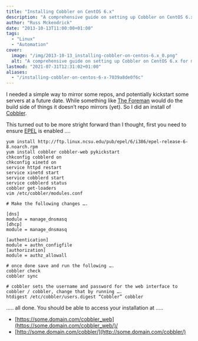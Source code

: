 ```yaml
---
title: "Installing Cobbler on CentOS 6.x"
description: "A comprehensive guide on setting up Cobbler on CentOS 6.x for mirroring repos and server kickstarts, including EPEL enablement and security setup."
author: "Russ Mckendrick"
date: "2013-10-13T11:00:00+01:00"
tags:
  - "Linux"
  - "Automation"
cover:
  image: "/img/2013-10-13_installing-cobbler-on-centos-6.x_0.png"
  alt: "A comprehensive guide on setting up Cobbler on CentOS 6.x for mirroring repos and server kickstarts, including EPEL enablement and security setup."
lastmod: "2021-07-31T12:31:02+01:00"
aliases:
  - "/installing-cobbler-on-centos-6-x-7039a8de0f6c"
---
```


I needed a simple way to mirror some repos, and potentially kickstart some servers at a future date. While something like [The Foreman](http://theforeman.org) would do the build side of things it doesn’t repo mirrors (yet). So I did an install of [Cobbler](http://www.cobblerd.org).

This turned out to be more stright forward than I thought, first you need to ensure [EPEL](http://fedoraproject.org/wiki/EPEL) is enabled ….

```
yum install http://ftp.linux.ncsu.edu/pub/epel/6/i386/epel-release-6-8.noarch.rpm
yum install cobbler cobbler-web pykickstart
chkconfig cobblerd on
chkconfig xinetd on
service httpd restart
service xinetd start
service cobblerd start
service cobblerd status
cobbler get-loaders
vim /etc/cobbler/modules.conf

# Make the following changes ….

[dns]
module = manage_dnsmasq
[dhcp]
module = manage_dnsmasq

[authentication]
module = authn_configfile
[authorization]
module = authz_allowall

# once done save and run the following ….
cobbler check
cobbler sync

# cobbler sets the username and password for the web interface to cobbler / cobbler, change that by running ….
htdigest /etc/cobbler/users.digest “Cobbler” cobbler
```

….. all done. You should be able to access your installation at …..

- [https://some.domain.com/cobbler_web](https://some.domain.com/cobbler_web/)/
- [http://some.domain.com/cobbler/](http://some.domain.com/cobbler/)


